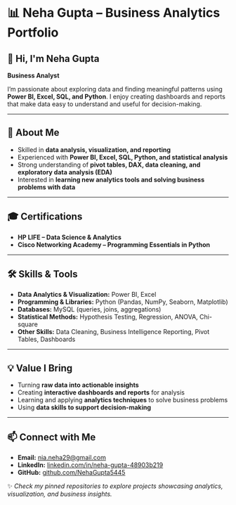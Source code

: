 # 📊 Neha Gupta – Business Analytics Portfolio

## 👋 Hi, I'm Neha Gupta
**Business Analyst**  

I’m passionate about exploring data and finding meaningful patterns using **Power BI, Excel, SQL, and Python**. I enjoy creating dashboards and reports that make data easy to understand and useful for decision-making.

---

## 🧠 About Me
- Skilled in **data analysis, visualization, and reporting**  
- Experienced with **Power BI, Excel, SQL, Python, and statistical analysis**  
- Strong understanding of **pivot tables, DAX, data cleaning, and exploratory data analysis (EDA)**  
- Interested in **learning new analytics tools and solving business problems with data**  

---

## 🎓 Certifications
- **HP LIFE – Data Science & Analytics**  
- **Cisco Networking Academy – Programming Essentials in Python**  

---

## 🛠️ Skills & Tools
- **Data Analytics & Visualization:** Power BI, Excel  
- **Programming & Libraries:** Python (Pandas, NumPy, Seaborn, Matplotlib)  
- **Databases:** MySQL (queries, joins, aggregations)  
- **Statistical Methods:** Hypothesis Testing, Regression, ANOVA, Chi-square  
- **Other Skills:** Data Cleaning, Business Intelligence Reporting, Pivot Tables, Dashboards  

---

## 💡 Value I Bring
- Turning **raw data into actionable insights**  
- Creating **interactive dashboards and reports** for analysis  
- Learning and applying **analytics techniques** to solve business problems  
- Using **data skills to support decision-making**  

---

## 📫 Connect with Me
- **Email:** [nia.neha29@gmail.com](mailto:nia.neha29@gmail.com)  
- **LinkedIn:** [linkedin.com/in/neha-gupta-48903b219](https://www.linkedin.com/in/neha-gupta-48903b219)  
- **GitHub:** [github.com/NehaGupta5445](https://github.com/NehaGupta5445)  

✨ *Check my pinned repositories to explore projects showcasing analytics, visualization, and business insights.*
